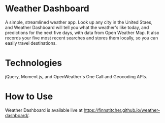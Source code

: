 # Weather Dashboard

A simple, streamlined weather app. Look up any city in the United Staes, and Weather Dashboard will tell you what the weather's like today, and predictions for the next five days, with data from Open Weather Map. It also records your five most recent searches and stores them locally, so you can easily travel destinations.

# Technologies

jQuery, Moment.js, and OpenWeather's One Call and Geocoding APIs.

# How to Use

Weather Dashboard is available live at https://finnstitcher.github.io/weather-dashboard/.
